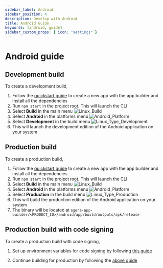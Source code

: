 ```yaml
---
sidebar_label: Android
sidebar_position: 4
description: Develop with Android
title: Android Guide
keywords: [android, guide]
sidebar_custom_props: { icon: "settings" }
---
```


# Android guide

## Development build

To create a development build,

1.  Follow the [quickstart guide](/turn-key/quickstart) to create a new app with the app builder and install all the dependencies
1.  Run `npm start` in the project root. This will launch the CLI
1.  Select **Build** in the main menu
    <image alt="Linux_Build"  className="center-img" lightImageSrc="guides/Linux_Build.png" darkImageSrc="guides/Linux_Build.png" />
1.  Select **Android** in the platforms menu
    <image alt="Android_Platform" className="center-img" lightImageSrc="guides/Android_Platform.png" darkImageSrc="guides/Android_Platform.png" />
1.  Select **Development** in the build menu
    <image alt="Linux_Type_Development" className="center-img" lightImageSrc="guides/Linux_Type_Development.png" darkImageSrc="guides/Linux_Type_Development.png" />
1.  This will launch the development edition of the Android application on your system

## Production build

To create a production build,

1.  Follow the [quickstart guide](/turn-key/quickstart) to create a new app with the app builder and install all the dependencies
1.  Run `npm start` in the project root. This will launch the CLI
1.  Select **Build** in the main menu
    <image alt="Linux_Build" className="center-img" lightImageSrc="guides/Linux_Build.png" darkImageSrc="guides/Linux_Build.png" />
1.  Select **Android** in the platforms menu
    <image alt="Android_Platform" className="center-img" lightImageSrc="guides/Android_Platform.png" darkImageSrc="guides/Android_Platform.png" />
1.  Select **Production** in the build menu
    <image alt="Linux_Type_Production" className="center-img" lightImageSrc="guides/Linux_Type_Production.png" darkImageSrc="guides/Linux_Type_Production.png" />
1.  This will build the production edition of the Android application on your system
1.  The binary will be located at `agora-app-builder/<PRODUCT_ID>/android/app/build/outputs/apk/release`

## Production build with code signing

To create a production build with code signing,

1. Set up environment variables for code signing by following [this guide](https://reactnative.dev/docs/signed-apk-android)

2. Continue building for production by following the [above guide](#production-build)
